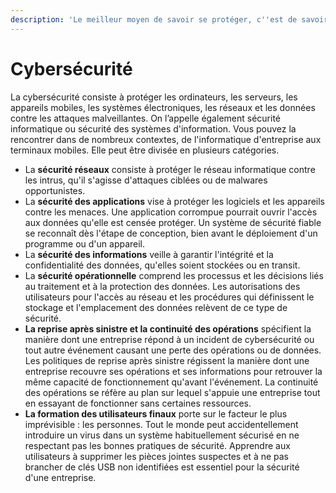 ```yaml
---
description: 'Le meilleur moyen de savoir se protéger, c''est de savoir attaquer !'
---
```


# Cybersécurité

La cybersécurité consiste à protéger les ordinateurs, les serveurs, les appareils mobiles, les systèmes électroniques, les réseaux et les données contre les attaques malveillantes. On l’appelle également sécurité informatique ou sécurité des systèmes d'information. Vous pouvez la rencontrer dans de nombreux contextes, de l'informatique d'entreprise aux terminaux mobiles. Elle peut être divisée en plusieurs catégories.

* La **sécurité réseaux** consiste à protéger le réseau informatique contre les intrus, qu'il s'agisse d'attaques ciblées ou de malwares opportunistes.
* La **sécurité des applications** vise à protéger les logiciels et les appareils contre les menaces. Une application corrompue pourrait ouvrir l'accès aux données qu'elle est censée protéger. Un système de sécurité fiable se reconnaît dès l'étape de conception, bien avant le déploiement d'un programme ou d'un appareil.
* La **sécurité des informations** veille à garantir l'intégrité et la confidentialité des données, qu'elles soient stockées ou en transit.
* La **sécurité opérationnelle** comprend les processus et les décisions liés au traitement et à la protection des données. Les autorisations des utilisateurs pour l'accès au réseau et les procédures qui définissent le stockage et l'emplacement des données relèvent de ce type de sécurité.
* **La reprise après sinistre et la continuité des opérations** spécifient la manière dont une entreprise répond à un incident de cybersécurité ou tout autre événement causant une perte des opérations ou de données. Les politiques de reprise après sinistre régissent la manière dont une entreprise recouvre ses opérations et ses informations pour retrouver la même capacité de fonctionnement qu'avant l'événement. La continuité des opérations se réfère au plan sur lequel s'appuie une entreprise tout en essayant de fonctionner sans certaines ressources.
* **La formation des utilisateurs finaux** porte sur le facteur le plus imprévisible : les personnes. Tout le monde peut accidentellement introduire un virus dans un système habituellement sécurisé en ne respectant pas les bonnes pratiques de sécurité. Apprendre aux utilisateurs à supprimer les pièces jointes suspectes et à ne pas brancher de clés USB non identifiées est essentiel pour la sécurité d'une entreprise.

